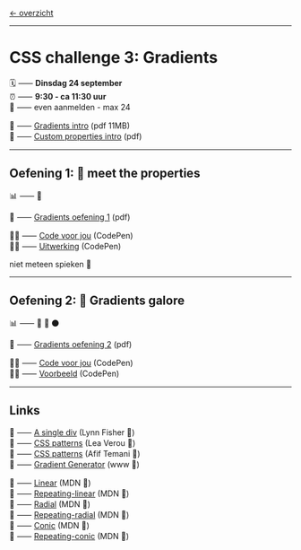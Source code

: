 [← overzicht](CHALLENGES.md)

---

# CSS challenge 3: Gradients

🗓️ ⸺ **Dinsdag 24 september**  
⏰ ⸺ **9:30 - ca 11:30 uur**  
🙋 ⸺ even aanmelden - max 24  

📗 ⸺
<a href="pres/FDND-2425-CSSchallenge3-Gradients-intro.pdf" target="_blank" rel="noopener noreferrer">Gradients intro</a> 
(pdf 11MB)  
📗 ⸺
<a href="pres//FDND-2425-CSSchallenge3-Custom-properties-intro.pdf" target="_blank" rel="noopener noreferrer">Custom properties intro</a> 
(pdf)  

---

## Oefening 1: 🤝 meet the properties

📊 ⸺ 🔵

📙 ⸺ 
<a href="pres/FDND-2425-CSSchallenge3-Gradients-oefening1.pdf" target="_blank" rel="noopener noreferrer">Gradients oefening 1</a> 
(pdf)

🧑‍💻 ⸺
<a href="https://codepen.io/shooft/pen/oNrKpXb" target="_blank" rel="noopener noreferrer">Code voor jou</a>
(CodePen)  
🧑‍💻 ⸺
<a href="https://codepen.io/shooft/pen/YzomYXG" target="_blank" rel="noopener noreferrer">Uitwerking</a>
(CodePen)

niet meteen spieken 🫣  

---

## Oefening 2: 🧊 Gradients galore

📊 ⸺ 🔵 🔴 ⚫️

📙 ⸺ 
<a href="pres/FDND-2425-CSSchallenge3-Gradients-oefening2.pdf" target="_blank" rel="noopener noreferrer">Gradients oefening 2</a> 
(pdf)  

🧑‍💻 ⸺
<a href="https://codepen.io/shooft/pen/MWMNrKL" target="_blank" rel="noopener noreferrer">Code voor jou</a>
(CodePen)  
🧑‍💻 ⸺
<a href="https://codepen.io/shooft/live/eYwqyJo" target="_blank" rel="noopener noreferrer">Voorbeeld</a>
(CodePen)  

---
 
## Links

🎯 ⸺ [A single div](https://a.singlediv.com/) (Lynn Fisher 👸)  
🎯 ⸺ [CSS patterns](https://projects.verou.me/css3patterns/) (Lea Verou 👸)  
🎯 ⸺ [CSS patterns](https://css-pattern.com/) (Afif Temani 🤴)  
🎯 ⸺ [Gradient Generator](https://cssgradient.io/) (www 🧰)  
 
🎯 ⸺ [Linear](developer.mozilla.org/en-US/docs/Web/CSS/gradient/linear-gradient) (MDN 🦊)  
🎯 ⸺ [Repeating-linear](developer.mozilla.org/en-US/docs/Web/CSS/gradient/repeating-linear-gradient) (MDN 🦊)   
🎯 ⸺ [Radial](developer.mozilla.org/en-US/docs/Web/CSS/gradient/radial-gradient) (MDN 🦊)  
🎯 ⸺ [Repeating-radial](developer.mozilla.org/en-US/docs/Web/CSS/gradient/repeating-radial-gradient) (MDN 🦊)  
🎯 ⸺ [Conic](developer.mozilla.org/en-US/docs/Web/CSS/gradient/conic-gradient) (MDN 🦊)  
🎯 ⸺ [Repeating-conic](developer.mozilla.org/en-US/docs/Web/CSS/gradient/repeating-conic-gradient) (MDN 🦊)   